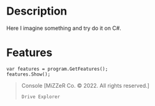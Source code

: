 # Description
 Here I imagine something and try do it on C#.

# Features
```CSharp
var features = program.GetFeatures();
features.Show();
```

> Console [MiZZeR Co. © 2022. All rights reserved.]
> ```
> Drive Explorer
> ```
